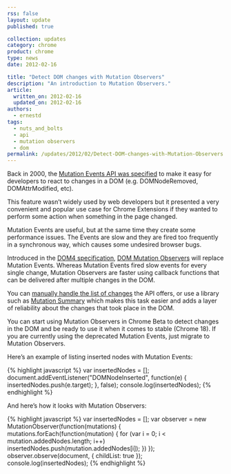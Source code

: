```yaml
---
rss: false
layout: update
published: true

collection: updates
category: chrome
product: chrome
type: news
date: 2012-02-16

title: "Detect DOM changes with Mutation Observers"
description: "An introduction to Mutation Observers."
article:
  written_on: 2012-02-16
  updated_on: 2012-02-16
authors:
  - ernestd
tags:
  - nuts_and_bolts
  - api
  - mutation observers
  - dom
permalink: /updates/2012/02/Detect-DOM-changes-with-Mutation-Observers
---
```

Back in 2000, the [Mutation Events API was specified](http://www.w3.org/TR/DOM-Level-2-Events/events.html#Events-eventgroupings-mutationevents) to make it easy for developers to react to changes in a DOM (e.g. DOMNodeRemoved, DOMAttrModified, etc).

This feature wasn’t widely used by web developers but it presented a very convenient and popular use case for Chrome Extensions if they wanted to perform some action when something in the page changed.

Mutation Events are useful, but at the same time they create some performance issues. The Events are slow and they are fired too frequently in a synchronous way, which causes some undesired browser bugs.

Introduced in the [DOM4 specification](http://www.w3.org/TR/dom/), [DOM Mutation Observers](http://www.w3.org/TR/dom/#mutation-observers) will replace Mutation Events. Whereas Mutation Events fired slow events for every single change, Mutation Observers are faster using callback functions that can be delivered after multiple changes in the DOM.

You can [manually handle the list of changes](http://www.w3.org/TR/dom/#mutationrecord) the API offers, or use a library such as [Mutation Summary](https://code.google.com/p/mutation-summary/) which makes this task easier and adds a layer of reliability about the changes that took place in the DOM.

You can start using Mutation Observers in Chrome Beta to detect changes in the DOM and be ready to use it when it comes to stable (Chrome 18). If you are currently using  the deprecated Mutation Events, just migrate to Mutation Observers.

Here’s an example of listing inserted nodes with Mutation Events:

{% highlight javascript %}
var insertedNodes = [];
document.addEventListener("DOMNodeInserted", function(e) {
  insertedNodes.push(e.target);
}, false);
console.log(insertedNodes);
{% endhighlight %}

And here’s how it looks with Mutation Observers:

{% highlight javascript %}
var insertedNodes = [];
var observer = new MutationObserver(function(mutations) {
 mutations.forEach(function(mutation) {
   for (var i = 0; i < mutation.addedNodes.length; i++)
     insertedNodes.push(mutation.addedNodes[i]);
 })
});
observer.observe(document, { childList: true });
console.log(insertedNodes);
{% endhighlight %}
